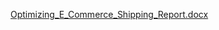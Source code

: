[Optimizing_E_Commerce_Shipping_Report.docx](https://github.com/Gazalpreetk/Optimizing-_E_Commerce_Shipping/files/14452242/Optimizing_E_Commerce_Shipping_Report.docx)
